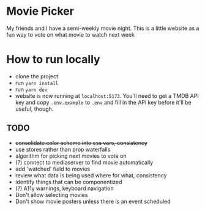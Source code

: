 # Movie Picker
My friends and I have a semi-weekly movie night. This is a little website as a fun way to vote on what movie to watch next week

# How to run locally
* clone the project
* run `yarn install`
* run `yarn dev`
* website is now running at `localhost:5173`. You'll need to get a TMDB API key and copy `.env.example` to `.env` and fill in the APi key before it'll be useful, though.


## TODO
* ~~consolidate color scheme into css vars, consistency~~
* use stores rather than prop waterfalls
* algorithm for picking next movies to vote on
* (?) connect to mediaserver to find movie automatically
* add 'watched' field to movies
* review what data is being used where for what, consistency
* identify things that can be componentized
* (?) A11y warnings, keyboard navigation
* Don't allow selecting movies 
* Don't show movie posters unless there is an event scheduled